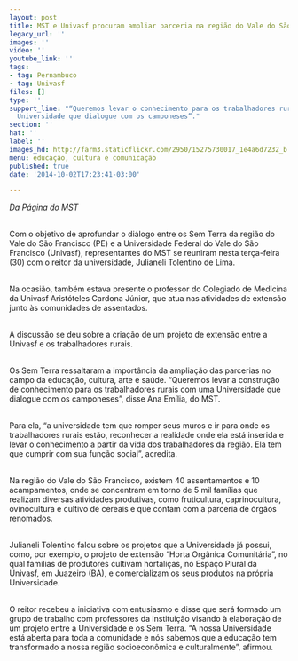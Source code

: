 ```yaml
---
layout: post
title: MST e Univasf procuram ampliar parceria na região do Vale do São Franscisco
legacy_url: ''
images: ''
video: ''
youtube_link: ''
tags:
- tag: Pernambuco
- tag: Univasf
files: []
type: ''
support_line: "“Queremos levar o conhecimento para os trabalhadores rurais com uma
  Universidade que dialogue com os camponeses”."
section: ''
hat: ''
label: ''
images_hd: http://farm3.staticflickr.com/2950/15275730017_1e4a6d7232_b.jpg
menu: educação, cultura e comunicação
published: true
date: '2014-10-02T17:23:41-03:00'

---
```

<p><em>Da P&aacute;gina do MST</em></p>

<p><br />
Com o objetivo de aprofundar o di&aacute;logo entre os Sem Terra da regi&atilde;o do Vale do S&atilde;o Francisco (PE) e a Universidade Federal do Vale do S&atilde;o Francisco (Univasf), representantes do MST se reuniram nesta ter&ccedil;a-feira (30) com o reitor da universidade, Julianeli Tolentino de Lima.</p>

<p><br />
Na ocasi&atilde;o, tamb&eacute;m estava presente o professor do Colegiado de Medicina da Univasf Arist&oacute;teles Cardona J&uacute;nior, que atua nas atividades de extens&atilde;o junto &agrave;s comunidades de assentados.&nbsp;</p>

<p><br />
A discuss&atilde;o se deu sobre a cria&ccedil;&atilde;o de um projeto de extens&atilde;o entre a Univasf e os&nbsp;trabalhadores rurais.&nbsp;</p>

<p><br />
Os Sem Terra ressaltaram a import&acirc;ncia da amplia&ccedil;&atilde;o das parcerias no campo da educa&ccedil;&atilde;o, cultura, arte e sa&uacute;de. &ldquo;Queremos levar a constru&ccedil;&atilde;o de conhecimento para os trabalhadores rurais com uma Universidade que dialogue com os camponeses&rdquo;, disse Ana Em&iacute;lia, do MST.&nbsp;</p>

<p><br />
Para ela, &ldquo;a universidade tem que romper seus muros e ir para onde os trabalhadores rurais est&atilde;o, reconhecer a realidade onde ela est&aacute; inserida e levar o conhecimento a partir da vida dos trabalhadores da regi&atilde;o. Ela tem que cumprir com sua fun&ccedil;&atilde;o social&rdquo;, acredita.&nbsp;</p>

<p><br />
Na regi&atilde;o do Vale do S&atilde;o Francisco, existem 40 assentamentos e 10 acampamentos, onde se concentram em torno de 5 mil fam&iacute;lias que realizam diversas atividades produtivas, como fruticultura, caprinocultura, ovinocultura e cultivo de cereais e que contam com a parceria de &oacute;rg&atilde;os renomados.&nbsp;</p>

<p><br />
Julianeli Tolentino falou sobre os projetos que a Universidade j&aacute; possui, como, por exemplo, o projeto de extens&atilde;o &ldquo;Horta Org&acirc;nica Comunit&aacute;ria&rdquo;, no qual fam&iacute;lias de produtores cultivam hortali&ccedil;as, no Espa&ccedil;o Plural da Univasf, em Juazeiro (BA), e comercializam os seus produtos na pr&oacute;pria Universidade.&nbsp;</p>

<p><br />
O reitor recebeu a iniciativa com entusiasmo e disse que ser&aacute; formado um grupo de trabalho com professores da institui&ccedil;&atilde;o visando &agrave; elabora&ccedil;&atilde;o de um projeto entre a Universidade e os Sem Terra. &ldquo;A nossa Universidade est&aacute; aberta para toda a comunidade e n&oacute;s sabemos que a educa&ccedil;&atilde;o tem transformado a nossa regi&atilde;o socioecon&ocirc;mica e culturalmente&rdquo;, afirmou.</p>
